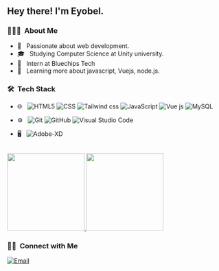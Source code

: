 <h2> Hey there! I'm Eyobel.</h2>

<h3> 👨🏻‍💻 &nbsp;About Me </h3>

- 🤔 &nbsp; Passionate about web development.
- 🎓 &nbsp; Studying Computer Science at Unity university.
- 💼 &nbsp; Intern at Bluechips Tech
- 🌱 &nbsp; Learning more about javascript, Vuejs, node.js.

<h3> 🛠 &nbsp;Tech Stack</h3>

- 🌐 &nbsp;
  ![HTML5](https://img.shields.io/badge/-HTML5-333333?style=flat&logo=HTML5)
  ![CSS](https://img.shields.io/badge/-CSS-333333?style=flat&logo=CSS3&logoColor=1572B6)
  ![Tailwind css](https://img.shields.io/badge/Tailwind_CSS-38B2AC?style=for-the-badge&logo=tailwind-css&logoColor=white)
  ![JavaScript](https://img.shields.io/badge/-JavaScript-333333?style=flat&logo=javascript)
  ![Vue js](https://img.shields.io/badge/Vue.js-35495E?style=for-the-badge&logo=vue.js&logoColor=4FC08D)
  ![MySQL](https://img.shields.io/badge/-MySQL-333333?style=flat&logo=mysql)
- ⚙️ &nbsp;
  ![Git](https://img.shields.io/badge/-Git-333333?style=flat&logo=git)
  ![GitHub](https://img.shields.io/badge/-GitHub-333333?style=flat&logo=github)
  ![Visual Studio Code](https://img.shields.io/badge/-Visual%20Studio%20Code-333333?style=flat&logo=visual-studio-code&logoColor=007ACC)
  
- 🖥 &nbsp;
  ![Adobe-XD](https://img.shields.io/badge/-Xd-333333?style=flat&logo=adobe-Xd)
  

<br/>

<a href="https://github.com/eyujunior">
  <img height="180em" src="https://github-readme-stats.vercel.app/api?username=eyujunior&theme=buefy&show_icons=true" />
  <img height="180em" src="https://github-readme-stats.vercel.app/api/top-langs/?username=eyujunior&theme=buefy&layout=compact" />
</a>

<br/>

<h3> 🤝🏻 &nbsp;Connect with Me </h3>

<p align="center">


<a href="mailto:eyujunio052@gmail.com"><img alt="Email" src="https://img.shields.io/badge/Email-eyujunior052@gmail.com-blue?style=flat-square&logo=gmail"></a>
</p>

